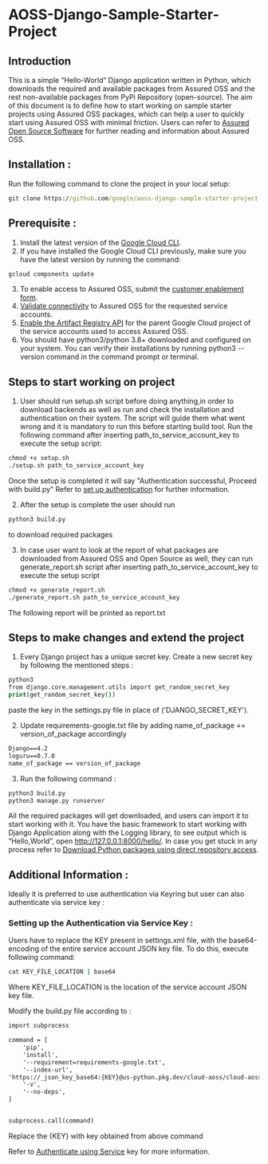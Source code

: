 # AOSS-Django-Sample-Starter-Project

## Introduction
This is a simple “Hello-World” Django application written in Python, which downloads the required and available packages from Assured OSS and the rest non-available packages from PyPi Repository (open-source). The aim of this document is to define how to start working on sample starter projects using Assured OSS packages, which can help a user to quickly start using Assured OSS with minimal friction.
Users can refer to [Assured Open Source Software](https://cloud.google.com/assured-open-source-software) for further reading and information about Assured OSS.

## Installation : 
Run the following command to clone the project in your local setup: 

```cmd
git clone https://github.com/google/aoss-django-sample-starter-project.git
```

## Prerequisite : 
1. Install the latest version of the [Google Cloud CLI](https://cloud.google.com/sdk/docs/install).
2. If you have installed the Google Cloud CLI previously, make sure you have the latest version by running the command:

```cmd
gcloud components update
```
3. To enable access to Assured OSS, submit the [customer enablement form](https://developers.google.com/assured-oss#get-started).
4. [Validate connectivity](https://cloud.google.com/assured-open-source-software/docs/validate-connection) to Assured OSS for the requested service accounts.
5. [Enable the Artifact Registry API](https://cloud.google.com/artifact-registry/docs/enable-service) for the parent Google Cloud project of the service accounts used to access Assured OSS.
6. You should have python3/python 3.8+ downloaded and configured on your system. You can verify their installations by running python3 --version command in the command prompt or terminal.

## Steps to start working on project
1. User should run setup.sh script before doing anything,in order to download backends as well as run and check the installation and authentication on their system. The script will guide them what went wrong and it is mandatory to run this before starting build tool. Run the following command after inserting path_to_service_account_key to execute the setup script:

```cmd
chmod +x setup.sh 
./setup.sh path_to_service_account_key
```
Once the setup is completed it will say "Authentication successful, Proceed with build.py"
Refer to [set up authentication](https://cloud.google.com/assured-open-source-software/docs/validate-connection#set_up_authentication) for further information.

2. After the setup is complete the user should run 

```cmd
python3 build.py
```
to download required packages
 
3. In case user want to look at the report of what packages are downloaded from Assured OSS and Open Source as well, they can run generate_report.sh script after inserting path_to_service_account_key to execute the setup script

```cmd
chmod +x generate_report.sh
./generate_report.sh path_to_service_account_key
```
The following report will be printed as report.txt

## Steps to make changes and extend the project 

1. Every Django project has a unique secret key. Create a new secret key by following the mentioned steps :

```cmd
python3
from django.core.management.utils import get_random_secret_key
print(get_random_secret_key())
```
paste the key in the settings.py file in place of ('DJANGO_SECRET_KEY').

2. Update requirements-google.txt file by adding name_of_package == version_of_package accordingly

```cmd
Django==4.2
loguru==0.7.0
name_of_package == version_of_package
```

3. Run the following command : 

```cmd
python3 build.py
python3 manage.py runserver
```

All the required packages will get downloaded, and users can import it to start working with it. 
You have the basic framework to start working with Django Application along with the Logging library, to see output which is “Hello,World”, open http://127.0.0.1:8000/hello/.
In case you get stuck in any process refer to [Download Python packages using direct repository access](https://cloud.google.com/assured-open-source-software/docs/download-python-packages).

## Additional Information : 
Ideally it is preferred to use authentication via Keyring but user can also authenticate via service key :

### Setting up the Authentication via Service Key :

Users have to replace the KEY present in settings.xml file, with the base64-encoding of the entire service account JSON key file. To do this, execute following command:

```cmd
cat KEY_FILE_LOCATION | base64
```
Where KEY_FILE_LOCATION is the location of the service account JSON key file.

Modify the build.py file according to : 

```cmd
import subprocess

command = [
    'pip',
    'install',
    '--requirement=requirements-google.txt',
    '--index-url',
'https://_json_key_base64:{KEY}@us-python.pkg.dev/cloud-aoss/cloud-aoss-python/simple',
    '-v',
    '--no-deps',
]


subprocess.call(command)
```

Replace the {KEY} with key obtained from above command

Refer to [Authenticate using Service](https://cloud.google.com/assured-open-source-software/docs/download-python-packages) key for more information.
